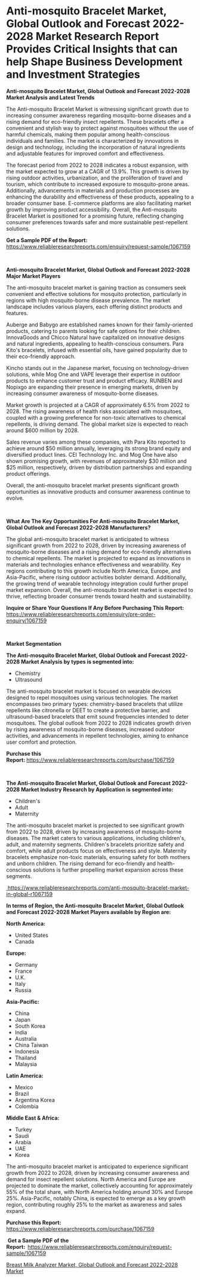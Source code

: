 <p><h1>Anti-mosquito Bracelet Market, Global Outlook and Forecast 2022-2028 Market Research Report Provides Critical Insights that can help Shape Business Development and Investment Strategies</h1></p><p><strong>Anti-mosquito Bracelet Market, Global Outlook and Forecast 2022-2028 Market Analysis and Latest Trends</strong></p>
<p><p>The Anti-mosquito Bracelet Market is witnessing significant growth due to increasing consumer awareness regarding mosquito-borne diseases and a rising demand for eco-friendly insect repellents. These bracelets offer a convenient and stylish way to protect against mosquitoes without the use of harmful chemicals, making them popular among health-conscious individuals and families. The market is characterized by innovations in design and technology, including the incorporation of natural ingredients and adjustable features for improved comfort and effectiveness.</p><p>The forecast period from 2022 to 2028 indicates a robust expansion, with the market expected to grow at a CAGR of 13.9%. This growth is driven by rising outdoor activities, urbanization, and the proliferation of travel and tourism, which contribute to increased exposure to mosquito-prone areas. Additionally, advancements in materials and production processes are enhancing the durability and effectiveness of these products, appealing to a broader consumer base. E-commerce platforms are also facilitating market growth by improving product accessibility. Overall, the Anti-mosquito Bracelet Market is positioned for a promising future, reflecting changing consumer preferences towards safer and more sustainable pest-repellent solutions.</p></p>
<p><strong>Get a Sample PDF of the Report:&nbsp;</strong> <a href="https://www.reliableresearchreports.com/enquiry/request-sample/1067159?utm_campaign=2960&utm_medium=2&utm_source=Github&utm_content=ia&utm_term=21032025&utm_id=anti-mosquito-bracelet-market-global-outlook-and-forecast-2022-2028">https://www.reliableresearchreports.com/enquiry/request-sample/1067159</a></p>
<p>&nbsp;</p>
<p><strong>Anti-mosquito Bracelet Market, Global Outlook and Forecast 2022-2028 Major Market Players</strong></p>
<p><p>The anti-mosquito bracelet market is gaining traction as consumers seek convenient and effective solutions for mosquito protection, particularly in regions with high mosquito-borne disease prevalence. The market landscape includes various players, each offering distinct products and features.</p><p>Auberge and Babygo are established names known for their family-oriented products, catering to parents looking for safe options for their children. InnovaGoods and Chicco Natural have capitalized on innovative designs and natural ingredients, appealing to health-conscious consumers. Para Kito's bracelets, infused with essential oils, have gained popularity due to their eco-friendly approach.</p><p>Kincho stands out in the Japanese market, focusing on technology-driven solutions, while Mog One and VAPE leverage their expertise in outdoor products to enhance customer trust and product efficacy. RUNBEN and Nopixgo are expanding their presence in emerging markets, driven by increasing consumer awareness of mosquito-borne diseases.</p><p>Market growth is projected at a CAGR of approximately 6.5% from 2022 to 2028. The rising awareness of health risks associated with mosquitoes, coupled with a growing preference for non-toxic alternatives to chemical repellents, is driving demand. The global market size is expected to reach around $600 million by 2028.</p><p>Sales revenue varies among these companies, with Para Kito reported to achieve around $50 million annually, leveraging its strong brand equity and diversified product lines. CEI Technology Inc. and Mog One have also shown promising growth, with revenues of approximately $30 million and $25 million, respectively, driven by distribution partnerships and expanding product offerings.</p><p>Overall, the anti-mosquito bracelet market presents significant growth opportunities as innovative products and consumer awareness continue to evolve.</p></p>
<p>&nbsp;</p>
<p><strong>What Are The Key Opportunities For Anti-mosquito Bracelet Market, Global Outlook and Forecast 2022-2028 Manufacturers?</strong></p>
<p><p>The global anti-mosquito bracelet market is anticipated to witness significant growth from 2022 to 2028, driven by increasing awareness of mosquito-borne diseases and a rising demand for eco-friendly alternatives to chemical repellents. The market is projected to expand as innovations in materials and technologies enhance effectiveness and wearability. Key regions contributing to this growth include North America, Europe, and Asia-Pacific, where rising outdoor activities bolster demand. Additionally, the growing trend of wearable technology integration could further propel market expansion. Overall, the anti-mosquito bracelet market is expected to thrive, reflecting broader consumer trends toward health and sustainability.</p></p>
<p><strong>Inquire or Share Your Questions If Any Before Purchasing This Report:</strong> <a href="https://www.reliableresearchreports.com/enquiry/pre-order-enquiry/1067159?utm_campaign=2960&utm_medium=2&utm_source=Github&utm_content=ia&utm_term=21032025&utm_id=anti-mosquito-bracelet-market-global-outlook-and-forecast-2022-2028">https://www.reliableresearchreports.com/enquiry/pre-order-enquiry/1067159</a></p>
<p>&nbsp;</p>
<p><strong>Market Segmentation</strong></p>
<p><strong>The Anti-mosquito Bracelet Market, Global Outlook and Forecast 2022-2028 Market Analysis by types is segmented into:</strong></p>
<p><ul><li>Chemistry</li><li>Ultrasound</li></ul></p>
<p><p>The anti-mosquito bracelet market is focused on wearable devices designed to repel mosquitoes using various technologies. The market encompasses two primary types: chemistry-based bracelets that utilize repellents like citronella or DEET to create a protective barrier, and ultrasound-based bracelets that emit sound frequencies intended to deter mosquitoes. The global outlook from 2022 to 2028 indicates growth driven by rising awareness of mosquito-borne diseases, increased outdoor activities, and advancements in repellent technologies, aiming to enhance user comfort and protection.</p></p>
<p><strong>Purchase this Report:&nbsp;</strong><a href="https://www.reliableresearchreports.com/purchase/1067159?utm_campaign=2960&utm_medium=2&utm_source=Github&utm_content=ia&utm_term=21032025&utm_id=anti-mosquito-bracelet-market-global-outlook-and-forecast-2022-2028">https://www.reliableresearchreports.com/purchase/1067159</a></p>
<p>&nbsp;</p>
<p><strong>The Anti-mosquito Bracelet Market, Global Outlook and Forecast 2022-2028 Market Industry Research by Application is segmented into:</strong></p>
<p><ul><li>Children's</li><li>Adult</li><li>Maternity</li></ul></p>
<p><p>The anti-mosquito bracelet market is projected to see significant growth from 2022 to 2028, driven by increasing awareness of mosquito-borne diseases. The market caters to various applications, including children's, adult, and maternity segments. Children's bracelets prioritize safety and comfort, while adult products focus on effectiveness and style. Maternity bracelets emphasize non-toxic materials, ensuring safety for both mothers and unborn children. The rising demand for eco-friendly and health-conscious solutions is further propelling market expansion across these segments.</p></p>
<p><a href="https://www.reliableresearchreports.com/anti-mosquito-bracelet-market-in-global-r1067159?utm_campaign=2960&utm_medium=2&utm_source=Github&utm_content=ia&utm_term=21032025&utm_id=anti-mosquito-bracelet-market-global-outlook-and-forecast-2022-2028">&nbsp;https://www.reliableresearchreports.com/anti-mosquito-bracelet-market-in-global-r1067159</a></p>
<p><strong>In terms of Region, the Anti-mosquito Bracelet Market, Global Outlook and Forecast 2022-2028 Market Players available by Region are:</strong></p>
<p>
    <p> <strong> North America: </strong>
        <ul>
            <li>United States</li>
            <li>Canada</li>
        </ul>
        </p> 
    <p> <strong> Europe: </strong>
        <ul>
            <li>Germany</li>
            <li>France</li>
            <li>U.K.</li>
            <li>Italy</li>
            <li>Russia</li>
        </ul>
        </p> 
    <p> <strong> Asia-Pacific: </strong>
        <ul>
            <li>China</li>
            <li>Japan</li>
            <li>South Korea</li>
            <li>India</li>
            <li>Australia</li>
            <li>China Taiwan</li>
            <li>Indonesia</li>
            <li>Thailand</li>
            <li>Malaysia</li>
        </ul>
        </p> 
    <p> <strong> Latin America: </strong>
        <ul>
            <li>Mexico</li>
            <li>Brazil</li>
            <li>Argentina Korea</li>
            <li>Colombia</li>
        </ul>
        </p> 
    <p> <strong> Middle East & Africa: </strong>
        <ul>
            <li>Turkey</li>
            <li>Saudi</li>
            <li>Arabia</li>
            <li>UAE</li>
            <li>Korea</li>
        </ul>
    </p>
    </p>
<p><p>The anti-mosquito bracelet market is anticipated to experience significant growth from 2022 to 2028, driven by increasing consumer awareness and demand for insect repellent solutions. North America and Europe are projected to dominate the market, collectively accounting for approximately 55% of the total share, with North America holding around 30% and Europe 25%. Asia-Pacific, notably China, is expected to emerge as a key growth region, contributing roughly 25% to the market as awareness and sales expand.</p></p>
<p><strong>Purchase this Report: </strong><a href="https://www.reliableresearchreports.com/purchase/1067159?utm_campaign=2960&utm_medium=2&utm_source=Github&utm_content=ia&utm_term=21032025&utm_id=anti-mosquito-bracelet-market-global-outlook-and-forecast-2022-2028">https://www.reliableresearchreports.com/purchase/1067159</a></p>
<p>&nbsp;<strong>Get a Sample PDF of the Report:&nbsp;&nbsp;</strong><a href="https://www.reliableresearchreports.com/enquiry/request-sample/1067159?utm_campaign=2960&utm_medium=2&utm_source=Github&utm_content=ia&utm_term=21032025&utm_id=anti-mosquito-bracelet-market-global-outlook-and-forecast-2022-2028">https://www.reliableresearchreports.com/enquiry/request-sample/1067159</a></p>
<p><strong></strong></p>
<p><p><a href="https://github.com/hunanuzmez/Market-Research-Report-List-1/blob/main/breast-milk-analyzer-market-global-outlook-and-forecast-2022-2028-market.md?utm_campaign=2960&utm_medium=2&utm_source=Github&utm_content=ia&utm_term=21032025&utm_id=anti-mosquito-bracelet-market-global-outlook-and-forecast-2022-2028">Breast Milk Analyzer Market, Global Outlook and Forecast 2022-2028 Market</a></p></p>